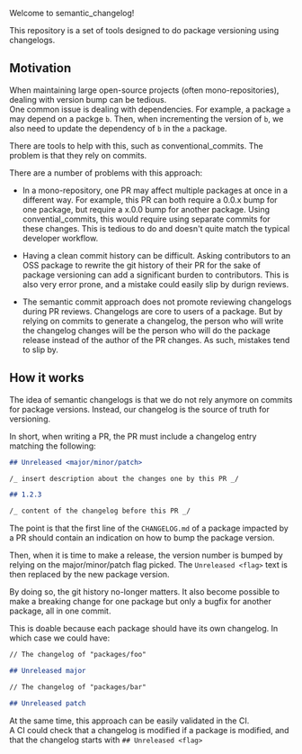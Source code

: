 Welcome to semantic_changelog!

This repository is a set of tools designed to do package versioning using changelogs.

## Motivation

When maintaining large open-source projects (often mono-repositories), dealing
with version bump can be tedious.  
One common issue is dealing with dependencies. For example, a package `a` may
depend on a packge `b`. Then, when incrementing the version of `b`, we also need to
update the dependency of `b` in the `a` package.

There are tools to help with this, such as conventional_commits. The problem is
that they rely on commits.

There are a number of problems with this approach:

- In a mono-repository, one PR may affect multiple packages at once in a different way.
  For example, this PR can both require a 0.0.x bump for one package, but
  require a x.0.0 bump for another package.
  Using convential_commits, this would require using separate commits for these changes.
  This is tedious to do and doesn't quite match the typical developer workflow.

- Having a clean commit history can be difficult.
  Asking contributors to an OSS package to rewrite the git history of their PR
  for the sake of package versioning can add a significant burden to contributors.
  This is also very error prone, and a mistake could easily slip by durign reviews.

- The semantic commit approach does not promote reviewing changelogs during PR reviews.
  Changelogs are core to users of a package. But by relying on commits to generate a
  changelog, the person who will write the changelog changes will be the person who
  will do the package release instead of the author of the PR changes.
  As such, mistakes tend to slip by.

## How it works

The idea of semantic changelogs is that we do not rely anymore on commits for
package versions. Instead, our changelog is the source of truth for versioning.

In short, when writing a PR, the PR must include a changelog entry matching
the following:

```md
## Unreleased <major/minor/patch>

/_ insert description about the changes one by this PR _/

## 1.2.3

/_ content of the changelog before this PR _/
```

The point is that the first line of the `CHANGELOG.md` of a package impacted
by a PR should contain an indication on how to bump the package version.

Then, when it is time to make a release, the version number is bumped
by relying on the major/minor/patch flag picked. The `Unreleased <flag>` text
is then replaced by the new package version.

By doing so, the git history no-longer matters. It also become possible to
make a breaking change for one package but only a bugfix for another package,
all in one commit.

This is doable because each package should have its own changelog. In which case
we could have:

```md
// The changelog of "packages/foo"

## Unreleased major
```

```md
// The changelog of "packages/bar"

## Unreleased patch
```

At the same time, this approach can be easily validated in the CI.  
A CI could check that a changelog is modified if a package is modified,
and that the changelog starts with `## Unreleased <flag>`
